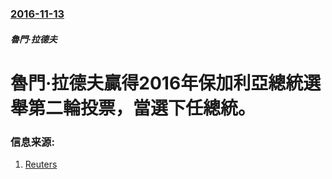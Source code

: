 ### [2016-11-13](/news/2016/11/13/index.md)

##### 魯門·拉德夫
# 魯門·拉德夫贏得2016年保加利亞總統選舉第二輪投票，當選下任總統。 




### 信息来源:

1. [Reuters](http://www.reuters.com/article/us-bulgaria-election-idUSKBN13801Q?il=0)
